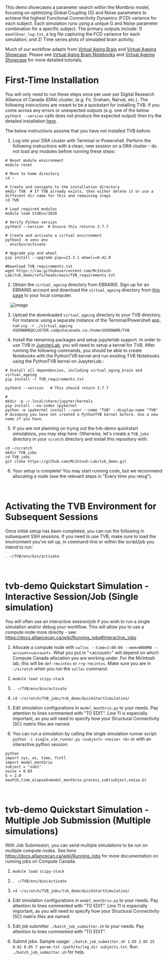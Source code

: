 This demo showcases a parameter search within the Montbrio model, focusing on optimizing Global Coupling (G) and Noise parameters to achieve the highest Functional Connectivity Dynamics (FCD) variance for each subject. Each simulation runs using a unique G and Noise parameter combination for a specific subject. The primary outputs include: 1) `maxFCDvar_log.txt`, a log file capturing the FCD variance for each simulation; and 2) Time series plots of simulated brain activity.

Much of our workflow adapts from [Virtual Aging Brain](https://github.com/ins-amu/virtual_aging_brain) and [Virtual Ageing Showcase](https://lab.ch.ebrains.eu/user-redirect/lab/tree/shared/SGA3%20D1.2%20Showcase%201/virtual_ageing). Please see [Virtual Aging Brain Notebooks]([https://github.com/ins-amu/virtual_aging_brain](https://github.com/ins-amu/virtual_aging_brain/tree/main/notebooks)) and [Virtual Ageing Showcase](https://lab.ch.ebrains.eu/user-redirect/lab/tree/shared/SGA3%20D1.2%20Showcase%201/virtual_ageing) for more detailed tutorials. 

# First-Time Installation 

You will only need to run these steps once per user per Digital Research Alliance of Canada (DRA) cluster, (e.g. Fir, Graham, Narval, etc.). The following instructions are meant to be a quickstart for installing TVB. If you come across any errors or unexpected outputs (e.g. one of the below `python3 --version` calls does not produce the expected output) then try the detailed installation [here](https://github.com/McIntosh-Lab/tvb_demo/tree/main).

The below instructions assume that you have not installed TVB before.



1. Log into your DRA cluster with Terminal or Powershell. Perform the following instructions with a clean, new session on a DRA cluster - do not load any modules before running these steps:

```
# Reset module environment
module reset

# Move to home directory
cd ~

# Create and navigate to the installation directory
mkdir TVB  # If TVB already exists, then either delete it or use a different dir name for this and remaining steps
cd TVB

# Load required modules
module load StdEnv/2020

# Verify Python version
python3 --version  # Ensure this returns 3.7.7

# Create and activate a virtual environment
python3 -m venv env
. env/bin/activate

# Upgrade pip and wheel
pip install --upgrade pip==23.3.1 wheel==0.42.0

#Download TVB_requirements.txt
wget https://raw.githubusercontent.com/McIntosh-Lab/tvb_demo/refs/heads/main/TVB_requirements.txt
```

2. Obtain the `virtual_ageing` directory from EBRAINS. Sign up for an EBRAINS account and download the `virtual_ageing` directory from [this page](https://drive.ebrains.eu/library/c8e689b3-b6c6-4c3f-a863-2223def05cbc/SGA3%20D1.2%20Showcase%201/) to your local computer.

&nbsp;&nbsp;&nbsp;&nbsp;![image](https://github.com/McIntosh-Lab/tvb_demo/assets/32205576/22e324d2-1182-4009-8f0d-60107fe903b1) 


3. Upload the downloaded `virtual_ageing` directory to your TVB directory. For instance: using a separate instance of the Terminal/Powershell app, run `scp -r ./virtual_ageing USERNAME@CLUSTER.computecanada.ca:/home/USERNAME/TVB`

4. Install the remaining packages and setup jupyterlab support. In order to use TVB in [JupyterLab](https://jupyterhub.cedar.computecanada.ca/), you will need to setup a kernel for TVB. After running the following commands, you should be able to create Notebooks with the PythonTVB kernel and run existing TVB Notebooks using the PythonTVB kernel on JupyterLab.:

```
# Install all dependencies, including virtual_aging_brain and virtual_ageing
pip install -r TVB_requirements.txt

python3 --version   # This should return 3.7.7

#
mkdir -p ~/.local/share/jupyter/kernels
pip install --no-index ipykernel
python -m ipykernel install --user --name "TVB" --display-name "TVB"   # Assuming you have not created a PythonTVB kernel before. Use a new name if you have.

```

5. If you are not planning on trying out the tvb-demo quickstart simulations, you may stop here. Otherwise, let's create a `TVB_jobs` directory in your `scratch` directory and install this repository with:    
```
cd ~/scratch
mkdir TVB_jobs
cd TVB_jobs
git clone https://github.com/McIntosh-Lab/tvb_demo.git
```

6. Your setup is complete! You may start running code, but we recommend allocating a node (see the relevant steps in "Every time you relog").


<br>

# Activating the TVB Environment for Subsequent Sessions
Once initial setup has been completed, you can run the following in subsequent SSH sessions. If you need to use TVB, make sure to load the environment you've set up, in command-line or within the script/job you intend to run:

```
. ~/TVB/env/bin/activate
```


<br>


# tvb-demo Quickstart Simulation - Interactive Session/Job (Single simulation)
You will often use an interactive session/job if you wish to run a single simulation and/or debug your workflow. This will allow you to use a compute node more directly - see: https://docs.alliancecan.ca/wiki/Running_jobs#Interactive_jobs

1. Allocate a compute node with `salloc --time=3:00:00 --mem=8000MB --account=<account>`. What you put in "\<account\>" will depend on which Compute Canada allocation you are working under. For the McIntosh lab, this will be `def-rmcintos` or `rrg-rmcintos`. Make sure you are in `~/scratch` when you run the `salloc` command.

2. `module load scipy-stack`

3. `. ~/TVB/env/bin/activate`

4. `cd ~/scratch/TVB_jobs/tvb_demo/QuickStartSimulation/`

5. Edit simulation configurations in `model_montbrio.py` to your needs. Pay attention to lines commented with "TO EDIT". Line 11 is especially important, as you will need to specify how your Structural Connectivity (SC) matrix files are named.

6. You can run a simulation by calling the single simulation runner script: `python -i single_sim_runner.py <subject> <noise> <G>` or with an interactive python session:
```
python
import sys, os, time, fcntl
import model_montbrio
subject = "sub1"
noise = 0.03
G = 2.0
maxFCD,time_elapsed=model_montbrio.process_sub(subject,noise,G) 
```
   
<br>


# tvb-demo Quickstart Simulation - Multiple Job Submission (Multiple simulations)
With Job Submission, you can send multiple simulations to be run on multiple compute nodes. See here https://docs.alliancecan.ca/wiki/Running_jobs for more documentation on running jobs on Compute Canada.

1. `module load scipy-stack`

2. `. ~/TVB/env/bin/activate`

3. `cd ~/scratch/TVB_jobs/tvb_demo/QuickStartSimulation/` 

4. Edit simulation configurations in `model_montbrio.py` to your needs. Pay attention to lines commented with "TO EDIT". Line 11 is especially important, as you will need to specify how your Structural Connectivity (SC) matrix files are named.

5. Edit job submitter `./batch_job_submitter.sh` to your needs. Pay attention to lines commented with "TO EDIT".

6. Submit jobs. Sample usage: `./batch_job_submitter.sh 1.65 2.05 25 0.02 0.05 7 param.txt /path/to/log_dir subjects.txt`. Run `./batch_job_submitter.sh` for help.


